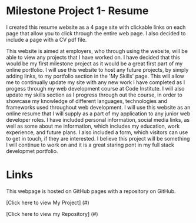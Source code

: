 # Milestone Project 1- Resume

<p>I created this resume website as a 4 page site with clickable links on each page that allow you to click through the entire web page. I also decided to include a page with a CV pdf file. </p>
<p>This website is aimed at employers, who through using the website, will be able to view any projects that I have worked on. I have decided that this would be my first 
milestone project as it would be a great first part of my online portfolio. I will use this website to host any future projects, by simply adding links, to my portfolio section in the 'My Skills' page. 
This will allow me to continually update my site with any new work I have completed as I progess through my web development course at Code Institute. I will also update my skills section as I progress through out the 
course, in order to showcase my knowledge of different languages, technologies and frameworks used throughout web development. I will use this website as an online resume that I will supply as a part 
of my application to any junior web developer roles. I have included personal information, social media links, as well as some about me information, which includes my education, work experience, and future plans.
I also included a form, which visitors can use to get in touch, if they are interested. I believe this project will be something I will continue to work on and it is a great staring pont in my full 
stack developmet portfolio.</p>

# Links

This webpage is hosted on GitHub pages with a repository on GitHub.

[Click here to view My Project] (#)

[Click here to view my Repository] (#)